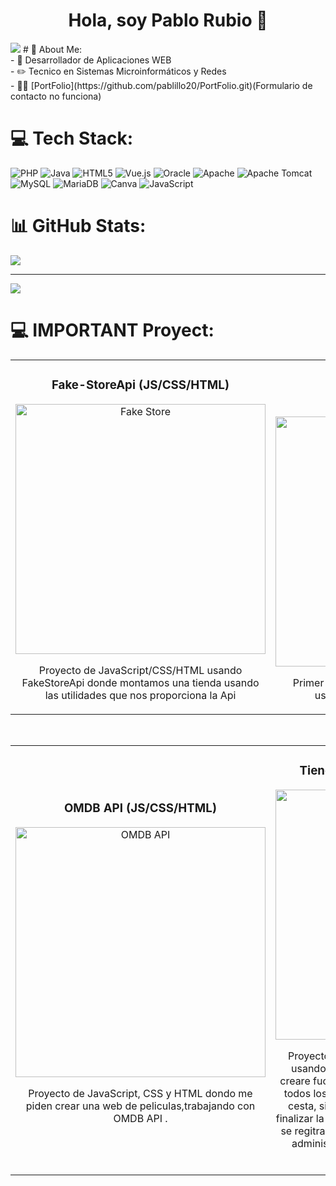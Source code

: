 <div align="center">
<h1 align="center">Hola, soy Pablo Rubio</a> 👋</h1>
</div>
<img src="https://www.nunsys.com/wp-content/uploads/2022/11/desarrollo-web.png">
# 💫 About Me:<br>
- 📲 Desarrollador de Aplicaciones WEB<br>- ✏️ Tecnico en Sistemas Microinformáticos y Redes<br>- 🧑‍🏫 [PortFolio](https://github.com/pablillo20/PortFolio.git)(Formulario de contacto no funciona)

# 💻 Tech Stack:
![PHP](https://img.shields.io/badge/php-%23777BB4.svg?style=for-the-badge&logo=php&logoColor=white) ![Java](https://img.shields.io/badge/java-%23ED8B00.svg?style=for-the-badge&logo=openjdk&logoColor=white) ![HTML5](https://img.shields.io/badge/html5-%23E34F26.svg?style=for-the-badge&logo=html5&logoColor=white) ![Vue.js](https://img.shields.io/badge/vue.js-%2335495e.svg?style=for-the-badge&logo=vuedotjs&logoColor=%234FC08D) ![Oracle](https://img.shields.io/badge/Oracle-F80000?style=for-the-badge&logo=oracle&logoColor=white) ![Apache](https://img.shields.io/badge/apache-%23D42029.svg?style=for-the-badge&logo=apache&logoColor=white) ![Apache Tomcat](https://img.shields.io/badge/apache%20tomcat-%23F8DC75.svg?style=for-the-badge&logo=apache-tomcat&logoColor=black) ![MySQL](https://img.shields.io/badge/mysql-4479A1.svg?style=for-the-badge&logo=mysql&logoColor=white) ![MariaDB](https://img.shields.io/badge/MariaDB-003545?style=for-the-badge&logo=mariadb&logoColor=white) ![Canva](https://img.shields.io/badge/Canva-%2300C4CC.svg?style=for-the-badge&logo=Canva&logoColor=white) ![JavaScript](https://img.shields.io/badge/javascript-%23323330.svg?style=for-the-badge&logo=javascript&logoColor=%23F7DF1E)



# 📊 GitHub Stats:

![](https://github-readme-stats.vercel.app/api/top-langs/?username=pablillo20&theme=dark&hide_border=true&include_all_commits=false&count_private=false&layout=compact)

---
[![](https://visitcount.itsvg.in/api?id=pablillo20&icon=0&color=0)](https://visitcount.itsvg.in)

<!-- Proudly created with GPRM ( https://gprm.itsvg.in ) -->


# 💻 IMPORTANT Proyect:
<table>
<tr>
<td width="50%">
<h3 align="center">Fake-StoreApi (JS/CSS/HTML)</h3>
<div align="center">
<a href="https://github.com/pablillo20/Tienda-FakeStoreApi.git" target="_blank"><img src="https://p92.hu/binaries/content/gallery/p92website/technologies/htmlcssjs-overview.png" width="400" alt="Fake Store"></a>
<p>Proyecto de JavaScript/CSS/HTML usando FakeStoreApi donde montamos una tienda usando las utilidades que nos proporciona la Api</p>
</div>
                                                                                      
</td>

<td width="50%">
               <br>
<h3 align="center">CLINICA (PHP-MVC)</h3>
<div align="center">                                       
<a href="https://github.com/pablillo20/ProyectoClinica-PHP.git" target="_blank"><img src="https://lh4.googleusercontent.com/proxy/Wjo9GJdGSGdRm-aIFYia-e56Qlj2WhZfKhv3VL69Gcjf5yyXkC8UpFaeessh4MUCl3u-O0yEGwFCamDIEbYI3iXUlwXrxs72jICGU-thWeoaGJsCgjWcAq2n5bQFMiYxjQ" width="400" alt="Clinica PHP"></a>
<br>
</p>Primer proyecto importante realizado de PHP, usando el Modelo Vista Controlador.</p>
</div>                                                             
</table>                                                                                 
</div>
<br>

<table>
<tr>
<td width="50%">
<h3 align="center">OMDB API (JS/CSS/HTML)</h3>
<div align="center">
<a href="https://github.com/pablillo20/ProyectoPeliculas-omdb.git" target="_blank"><img src="https://miro.medium.com/v2/resize:fit:545/1*L0NU4Ad5WZ4YFSuUeMHGSA.png" width="400" alt="OMDB API"></a>
<p>Proyecto de JavaScript, CSS y HTML dondo me piden crear una web de peliculas,trabajando con OMDB API .</p>
</div>
                                                                                      
</td>       

<td width="50%">
<h3 align="center">Tienda PHP (Proyecto en progreso)</h3>
<div align="center">
<a href="https://github.com/pablillo20/Tienda-PHP.git" target="_blank"><img src="https://i.ytimg.com/vi/9WGKFfsdLEc/hq720.jpg?sqp=-oaymwEXCK4FEIIDSFryq4qpAwkIARUAAIhCGAE=&rs=AOn4CLCw0wnEsy_ml-zQLuOw_6rk86ELEA" width="400" alt="Tienda PHP"></a>
<p>Proyecto de PHP en progreso, una tienda online usando PHP, Modelo Vista Controlador, donde creare fucionalidades como insertar productos, ver todos los productos, ver productos por categoria, cesta, simulacion de compra, envio de correo al finalizar la compra, ademas del login y regiter, donde se regitraran los usuario, a parte si el usuario es un administrador, sera el unico con el permiso de insertar producot</p>
</div>
                                                                                      
</td>  
</table>                                                                                 
</div>
<br>

